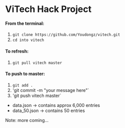 # ViTech Hack Project

#### From the terminal:
1. `git clone https://github.com/Youdongz/vitech.git`
2. `cd into vitech`

#### To refresh:
1. `git pull vitech master`

#### To push to master:
1. `git add .`
2. 'git commit -m "your message here"`
3. 'git push vitech master`

* data.json -> contains approx 6,000 entries
* data_50.json -> contains 50 entries

Note: more coming...
